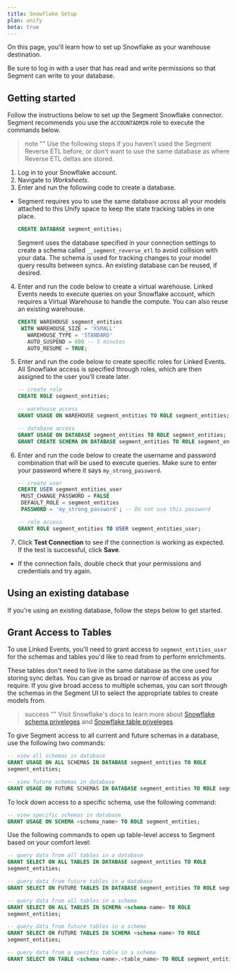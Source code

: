 ```yaml
---
title: Snowflake Setup
plan: unify
beta: true
---
```


On this page, you'll learn how to set up Snowflake as your warehouse destination. 

Be sure to log in with a user that has read and write permissions so that Segment can write to your database. 


## Getting started 

Follow the instructions below to set up the Segment Snowflake connector. Segment recommends you use the `ACCOUNTADMIN` role to execute the commands below.

> note ""
> Use the following steps if you haven't used the Segment Reverse ETL before, or don't want to use the same database as where Reverse ETL deltas are stored. 

1. Log in to your Snowflake account.
2. Navigate to *Worksheets*.
3. Enter and run the following code to create a database. 
- Segment requires you to use the same database across all your models attached to this Unify space to keep the state tracking tables in one place. 

   ```sql
   CREATE DATABASE segment_entities;
   ```
   Segment uses the database specified in your connection settings to create a schema called `__segment_reverse_etl` to avoid collision with your data. The schema is used for tracking changes to your model query results between syncs.
   An existing database can be reused, if desired. 

4. Enter and run the code below to create a virtual warehouse.
   Linked Events needs to execute queries on your Snowflake account, which requires a Virtual Warehouse to handle the compute. You can also reuse an existing warehouse.

   ```sql
   CREATE WAREHOUSE segment_entities
    WITH WAREHOUSE_SIZE = 'XSMALL'
      WAREHOUSE_TYPE = 'STANDARD'
      AUTO_SUSPEND = 600 -- 5 minutes
      AUTO_RESUME = TRUE;
   ```
5. Enter and run the code below to create specific roles for Linked Events. All Snowflake access is specified through roles, which are then assigned to the user you’ll create later.

    ```sql
   -- create role
   CREATE ROLE segment_entities;

   -- warehouse access
   GRANT USAGE ON WAREHOUSE segment_entities TO ROLE segment_entities;

   -- database access
   GRANT USAGE ON DATABASE segment_entities TO ROLE segment_entities;
   GRANT CREATE SCHEMA ON DATABASE segment_entities TO ROLE segment_entities;
   ```

6. Enter and run the code below to create the username and password combination that will be used to execute queries. Make sure to enter your password where it says `my_strong_password`.

   ```sql
   -- create user
   CREATE USER segment_entities_user
    MUST_CHANGE_PASSWORD = FALSE
    DEFAULT_ROLE = segment_entities
    PASSWORD = 'my_strong_password'; -- Do not use this password

   -- role access
   GRANT ROLE segment_entities TO USER segment_entities_user;
   ```

7. Click **Test Connection** to see if the connection is working as expected. If the test is successful, click **Save**.
- If the connection fails, double check that your permissions and credentials and try again. 


## Using an existing database

If you're using an existing database, follow the steps below to get started.

## Grant Access to Tables 

To use Linked Events, you'll need to grant access to `segment_entities_user` for the schemas and tables you'd like to read from to perform enrichments. 

These tables don't need to live in the same database as the one used for storing sync deltas. You can give as broad or narrow of access as you require. If you give broad access to multiple schemas, you can sort through the schemas in the Segment UI to select the appropriate tables to create models from.

> success ""
> Visit Snowflake's docs to learn more about [Snowflake schema priveleges](https://docs.snowflake.com/en/user-guide/security-access-control-privileges#schema-privileges) and [Snowflake table priveleges](https://docs.snowflake.com/en/user-guide/security-access-control-privileges#table-privileges). 

To give Segment access to all current and future schemas in a database, use the following two commands:

```sql 
-- view all schemas in database
GRANT USAGE ON ALL SCHEMAS IN DATABASE segment_entities TO ROLE 
segment_entities;

-- view future schemas in database
GRANT USAGE ON FUTURE SCHEMAS IN DATABASE segment_entities TO ROLE segment_entities;
```

To lock down access to a specific schema, use the following command:

```sql
-- view specific schemas in database
GRANT USAGE ON SCHEMA <schema_name> TO ROLE segment_entities;
``` 

Use the following commands to open up table-level access to Segment based on your comfort level:

```sql
-- query data from all tables in a database
GRANT SELECT ON ALL TABLES IN DATABASE segment_entities TO ROLE 
segment_entities;

-- query data from future tables in a database
GRANT SELECT ON FUTURE TABLES IN DATABASE segment_entities TO ROLE segment_entities;

-- query data from all tables in a schema
GRANT SELECT ON ALL TABLES IN SCHEMA <schema-name> TO ROLE 
segment_entities;

-- query data from future tables in a schema
GRANT SELECT ON FUTURE TABLES IN SCHEMA <schema-name> TO ROLE
segment_entities;

-- query data from a specific table in a schema 
GRANT SELECT ON TABLE <schema-name>.<table_name> TO ROLE segment_entities;
```
